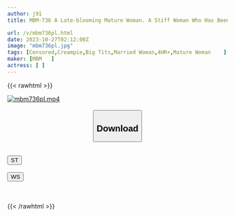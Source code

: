 ```yaml
---
author: j91
title: MBM-736 A Late-blooming Mature Woman. A Stiff Woman Who Has Been A Good Wife And Mother And Doesn't Know How To Play... 20 People, 4 Hours, 6 Intense Sex That Will Make You Hyperventilate.

url: /v/mbm736pl.html
date: 2023-10-27T02:12:00Z
image: "mbm736pl.jpg"
tags: [Censored,Creampie,Big Tits,Married Woman,4HR+,Mature Woman	 ]
maker: [MBM   ]
actress: [ ]
---
```



{{< rawhtml >}}

<div class="video" data-videoid="Lyqa3r9kzvcezA">
    <a href="javascript:;">
        <img src="https://my.j91.asia/v/mbm736pl.jpg" width="WIDTH" height="HEIGHT" alt="mbm736pl.mp4" loading="lazy">
    </a>
</div>

<script type="text/javascript" src="https://j91.asia/asset/on-demand-st.js"></script>

<br>
  <link rel="stylesheet" href="https://j91.asia/asset/bs5.css">
  
  <center>
  <button class="btn btn-primary" type="button" data-bs-toggle="collapse" data-bs-target=".multi-collapse" aria-expanded="false" aria-controls="multiCollapseExample1 multiCollapseExample2"><h2>Download</h2></button></center>
</p>
<div class="row">
  <div class="col">
    <div class="collapse multi-collapse" id="multiCollapseExample1">
      <div class="card card-body">
	      	      <br>
<div class="buttons">  
<a href="https://streamtape.to/v/Lyqa3r9kzvcezA"><button class="btn-hover color-3"><i class="fa fa-download"></i> ST</button></a></div>
    </div>
  </div>
</div>
  <div class="col">
    <div class="collapse multi-collapse" id="multiCollapseExample2">
      <div class="card card-body">
	      <br>
<div class="buttons">
    <a href="https://wolfstream.tv/47e2vbecbcbj"><button class="btn-hover color-9"><i class="fa fa-download"></i> WS</button></a></div>
<br><br>
      </div>
    </div>
  </div>
</div>

{{< /rawhtml >}}
